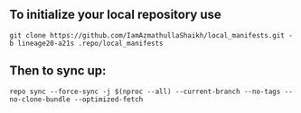 To initialize your local repository use
---------------------------------------

    git clone https://github.com/IamAzmathullaShaikh/local_manifests.git -b lineage20-a21s .repo/local_manifests
    

Then to sync up:
----------------

    repo sync --force-sync -j $(nproc --all) --current-branch --no-tags --no-clone-bundle --optimized-fetch
